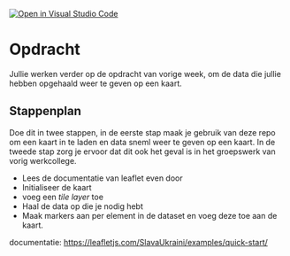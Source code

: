 [![Open in Visual Studio Code](https://classroom.github.com/assets/open-in-vscode-c66648af7eb3fe8bc4f294546bfd86ef473780cde1dea487d3c4ff354943c9ae.svg)](https://classroom.github.com/online_ide?assignment_repo_id=7685996&assignment_repo_type=AssignmentRepo)
# Opdracht

Jullie werken verder op de opdracht van vorige week, om de data die jullie hebben opgehaald weer te geven op een kaart. 

## Stappenplan

Doe dit in twee stappen, in de eerste stap maak je gebruik van deze repo om een kaart in te laden en data sneml weer te geven op een kaart.
In de tweede stap zorg je ervoor dat dit ook het geval is in het groepswerk van vorig werkcollege. 

* Lees de documentatie van leaflet even door
* Initialiseer de kaart
* voeg een *tile layer* toe
* Haal de data op die je nodig hebt
* Maak markers aan per element in de dataset en voeg deze toe aan de kaart.


 documentatie: https://leafletjs.com/SlavaUkraini/examples/quick-start/